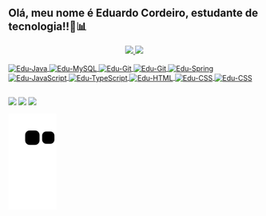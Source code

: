 ## Olá, meu nome é Eduardo Cordeiro, estudante de tecnologia!!👾📊

<div>
<div align="center">
  <a href="https://github.com/Edusan17">
  <img height="150em" src="https://github-readme-stats.vercel.app/api?username=Edusan17&show_icons=true&theme=highcontrast&include_all_commits=true&count_private=true"/>
  <img height="150em" src="https://github-readme-stats.vercel.app/api/top-langs/?username=Edusan17&layout=compact&langs_count=7&theme=highcontrast"/>
</div>
  
<div style="display: inline_block"><br>
    <img align="center" alt="Edu-Java" height="75" width="75" src="https://cdn.jsdelivr.net/gh/devicons/devicon/icons/java/java-original-wordmark.svg" />
    <img align="center" alt="Edu-MySQL" height="80" width="80" src="https://cdn.jsdelivr.net/gh/devicons/devicon/icons/mysql/mysql-original-wordmark.svg" />
    <img align="center" alt="Edu-Git" height="57" width="57" src="https://cdn.jsdelivr.net/gh/devicons/devicon/icons/github/github-original.svg" />
    <img align="center" alt="Edu-Git" height="57" width="57" src="https://cdn.jsdelivr.net/gh/devicons/devicon/icons/git/git-original.svg" />  
    <img align="center" alt="Edu-Spring" height="70" width="70" src="https://cdn.jsdelivr.net/gh/devicons/devicon/icons/spring/spring-original-wordmark.svg" />
    <img align="center" alt="Edu-JavaScript" height="48" width="48" src="https://cdn.jsdelivr.net/gh/devicons/devicon/icons/javascript/javascript-plain.svg" />
    <img align="center" alt="Edu-TypeScript" height="48" width="48" src="https://cdn.jsdelivr.net/gh/devicons/devicon/icons/typescript/typescript-original.svg" />
    <img align="center" alt="Edu-HTML" height="48" width="48" src="https://cdn.jsdelivr.net/gh/devicons/devicon/icons/html5/html5-original.svg" />
    <img align="center" alt="Edu-CSS" height="48" width="48" src="https://cdn.jsdelivr.net/gh/devicons/devicon/icons/css3/css3-original.svg" />
    <img align="center" alt="Edu-CSS" height="48" width="48" src="https://cdn.jsdelivr.net/gh/devicons/devicon/icons/react/react-original-wordmark.svg" />
        </div>
  
##   
    
<div>
   <a href="https://www.instagram.com/duuh_sanx/" target="_blank"><img src="https://img.shields.io/badge/-Instagram-%23E4405F?style=for-the-badge&logo=instagram&logoColor=white" target="_blank"></a>
   <a href="https://www.linkedin.com/in/eduardo-cordeiro-dos-santos-31a4291a1/" target="_blank"><img src=https://img.shields.io/badge/LinkedIn-0077B5?style=for-the-badge&logo=linkedin&logoColor=white target="_blank"></a>
      <a href = "mailto:santos.eduuh567@gmail.com"><img src="https://img.shields.io/badge/-Gmail-%23333?style=for-the-badge&logo=gmail&logoColor=white" target="_blank"></a>
      
![Snake animation](https://github.com/Edusan17/Edusan17/blob/output/github-contribution-grid-snake.svg)
      
</div>  
  
